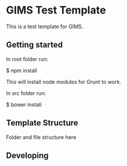 # GIMS Test Template

This is a test template for GIMS. 

## Getting started

In root folder run:

$ npm install

This will install node modules for Grunt to work.

In src folder run:

$ bower install

## Template Structure

Folder and file structure here

## Developing

